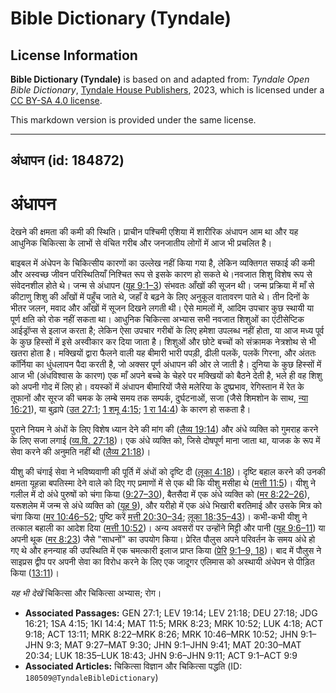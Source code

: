 # Bible Dictionary (Tyndale)

## License Information

**Bible Dictionary (Tyndale)** is based on and adapted from: _Tyndale Open Bible Dictionary_, [Tyndale House Publishers](https://tyndaleopenresources.com/), 2023, which is licensed under a [CC BY-SA 4.0 license](https://creativecommons.org/licenses/by-sa/4.0/legalcode.en).

This markdown version is provided under the same license.



--------------------------------

## अंधापन (id: 184872)

अंधापन
======

देखने की क्षमता की कमी की स्थिति। प्राचीन पश्चिमी एशिया में शारीरिक अंधापन आम था और यह आधुनिक चिकित्सा के लाभों से वंचित गरीब और जनजातीय लोगों में आज भी प्रचलित है।

बाइबल में अंधेपन के चिकित्सीय कारणों का उल्लेख नहीं किया गया है, लेकिन व्यक्तिगत सफाई की कमी और अस्वच्छ जीवन परिस्थितियाँ निश्चित रूप से इसके कारण हो सकते थे।नवजात शिशु विशेष रूप से संवेदनशील होते थे। जन्म से अंधापन ([यूह 9:1–3](https://ref.ly/John9:1-John9:3)) संभवतः आँखों की सूजन थी। जन्म प्रक्रिया में माँ से कीटाणु शिशु की आँखों में पहुँच जाते थे, जहाँ वे बढ़ने के लिए अनुकूल वातावरण पाते थे। तीन दिनों के भीतर जलन, मवाद और आँखों में सूजन दिखने लगती थी। ऐसे मामलों में, आदिम उपचार कुछ स्थायी या पूर्ण क्षति को रोक नहीं सकता था। आधुनिक चिकित्सा अभ्यास सभी नवजात शिशुओं का एंटीसेप्टिक आईड्रॉप्स से इलाज करता है; लेकिन ऐसा उपचार गरीबों के लिए हमेशा उपलब्ध नहीं होता, या आज मध्य पूर्व के कुछ हिस्सों में इसे अस्वीकार कर दिया जाता है। शिशुओं और छोटे बच्चों को संक्रामक नेत्रशोथ से भी खतरा होता है। मक्खियों द्वारा फैलने वाली यह बीमारी भारी पपड़ी, ढीली पलकें, पलकें गिरना, और अंततः कॉर्निया का धुंधलापन पैदा करती है, जो अक्सर पूर्ण अंधापन की ओर ले जाती है। दुनिया के कुछ हिस्सों में आज भी (अंधविश्वास के कारण) एक माँ अपने बच्चे के चेहरे पर मक्खियों को बैठने देती है, भले ही वह शिशु को अपनी गोद में लिए हो। वयस्कों में अंधापन बीमारियों जैसे मलेरिया के दुष्प्रभाव, रेगिस्तान में रेत के तूफानों और सूरज की चमक के लम्बे समय तक सम्पर्क, दुर्घटनाओं, सजा (जैसे शिमशोन के साथ, [न्या 16:21](https://ref.ly/Judg16:21)), या बुढ़ापे ([उत 27:1](https://ref.ly/Gen27:1); [1 शमू 4:15](https://ref.ly/1Sam4:15); [1 रा 14:4](https://ref.ly/1Kgs14:4)) के कारण हो सकता है।

पुराने नियम ने अंधों के लिए विशेष ध्यान देने की मांग की ([लैव्य 19:14](https://ref.ly/Lev19:14)) और अंधे व्यक्ति को गुमराह करने के लिए सजा लगाई ([व्य.वि. 27:18](https://ref.ly/Deut27:18))। एक अंधे व्यक्ति को, जिसे दोषपूर्ण माना जाता था, याजक के रूप में सेवा करने की अनुमति नहीं थी ([लैव्य 21:18](https://ref.ly/Lev21:18))।

यीशु की चंगाई सेवा ने भविष्यवाणी की पूर्ति में अंधों को दृष्टि दी ([लूका 4:18](https://ref.ly/Luke4:18))। दृष्टि बहाल करने की उनकी क्षमता यूहन्ना बपतिस्मा देने वाले को दिए गए प्रमाणों में से एक थी कि यीशु मसीहा थे ([मत्ती 11:5](https://ref.ly/Matt11:5))। यीशु ने गलील में दो अंधे पुरुषों को चंगा किया ([9:27–30](https://ref.ly/Matt9:27-Matt9:30)), बैतसैदा में एक अंधे व्यक्ति को ([मर 8:22–26](https://ref.ly/Mark8:22-Mark8:26)), यरूशलेम में जन्म से अंधे व्यक्ति को ([यूह 9](https://ref.ly/John9:1-John9:41)), और यरीहो में एक अंधे भिखारी बरतिमाई और उसके मित्र को चंगा किया ([मर 10:46–52](https://ref.ly/Mark10:46-Mark10:52); पुष्टि करें [मत्ती 20:30–34](https://ref.ly/Matt20:30-Matt20:34); [लूका 18:35–43](https://ref.ly/Luke18:35-Luke18:43))। कभी\-कभी यीशु ने तत्काल बहाली का आदेश दिया ([मत्ती 10:52](https://ref.ly/Mark10:52))। अन्य अवसरों पर उन्होंने मिट्टी और पानी ([यूह 9:6–11](https://ref.ly/John9:6-John9:11)) या अपनी थूक ([मर 8:23](https://ref.ly/Mark8:23)) जैसे "साधनों" का उपयोग किया। प्रेरित पौलुस अपने परिवर्तन के समय अंधे हो गए थे और हनन्याह की उपस्थिति में एक चमत्कारी इलाज प्राप्त किया ([प्रेरि](https://ref.ly/Acts9:1-Acts9:9) [9:1–9, 18](https://ref.ly/Acts9:1-Acts9:9,Acts9:18))। बाद में पौलुस ने साइप्रस द्वीप पर अपनी सेवा का विरोध करने के लिए एक जादूगर एलिमास को अस्थायी अंधेपन से पीड़ित किया ([13:11](https://ref.ly/Acts13:11))।

*यह भी देखें*  चिकित्सा और चिकित्सा अभ्यास; रोग।

* **Associated Passages:** GEN 27:1; LEV 19:14; LEV 21:18; DEU 27:18; JDG 16:21; 1SA 4:15; 1KI 14:4; MAT 11:5; MRK 8:23; MRK 10:52; LUK 4:18; ACT 9:18; ACT 13:11; MRK 8:22–MRK 8:26; MRK 10:46–MRK 10:52; JHN 9:1–JHN 9:3; MAT 9:27–MAT 9:30; JHN 9:1–JHN 9:41; MAT 20:30–MAT 20:34; LUK 18:35–LUK 18:43; JHN 9:6–JHN 9:11; ACT 9:1–ACT 9:9
* **Associated Articles:** चिकित्सा विज्ञान और चिकित्सा पद्धति (ID: `180509@TyndaleBibleDictionary`)

